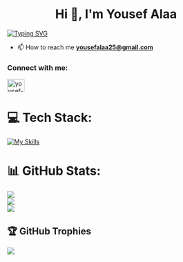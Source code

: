 <h1 align="center">Hi 👋, I'm Yousef Alaa</h1>

[![Typing SVG](https://readme-typing-svg.demolab.com?font=Fira+Code&pause=1000&width=435&lines=Computer+Science+Student;Front-End+Developer;AI+Researcher)]()

- 📫 How to reach me **yousefalaa25@gmail.com**

<h3 align="left">Connect with me:</h3>
<p align="left">
<a href="https://linkedin.com/in/yousef-3la2" target="blank"><img align="center" src="https://raw.githubusercontent.com/rahuldkjain/github-profile-readme-generator/master/src/images/icons/Social/linked-in-alt.svg" alt="yousef-3la2" height="30" width="40" /></a>
</p>

# 💻 Tech Stack:
[![My Skills](https://skillicons.dev/icons?i=anaconda,ai,py,pytorch,tensorflow,opencv,raspberrypi,arduino,c,cpp,cs,java,js,ts,nodejs,npm,expressوflask,php,mysql,postgres,prisma,html,css,bootstrap,materialui,tailwind,react,redux,nextjs,vite,github,figma,ps&perline=17)]()

# 📊 GitHub Stats:
![](https://github-readme-stats.vercel.app/api/top-langs/?username=Yousef3la2&theme=dark&hide_border=false&include_all_commits=true&count_private=true&layout=compact)<br/>
![](https://github-readme-stats.vercel.app/api?username=Yousef3la2&theme=dark&hide_border=false&include_all_commits=true&count_private=true)<br/>
![](https://github-readme-streak-stats.herokuapp.com/?user=Yousef3la2&theme=dark&hide_border=false)<br/>

## 🏆 GitHub Trophies
![](https://github-profile-trophy.vercel.app/?username=Yousef3la2&theme=radical&no-frame=false&no-bg=true&margin-w=4)

